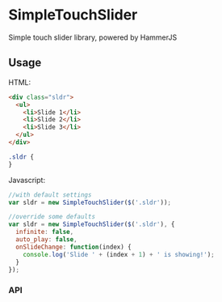 # SimpleTouchSlider
Simple touch slider library, powered by HammerJS

## Usage

HTML:

```HTML
<div class="sldr">
  <ul>
    <li>Slide 1</li>
    <li>Slide 2</li>
    <li>Slide 3</li>
  </ul>
</div>
```

```CSS
.sldr {
}
```

Javascript:

```js
//with default settings
var sldr = new SimpleTouchSlider($('.sldr'));

//override some defaults
var sldr = new SimpleTouchSlider($('.sldr'), {
  infinite: false,
  auto_play: false,
  onSlideChange: function(index) {
    console.log('Slide ' + (index + 1) + ' is showing!');
  }
});
```

### API

